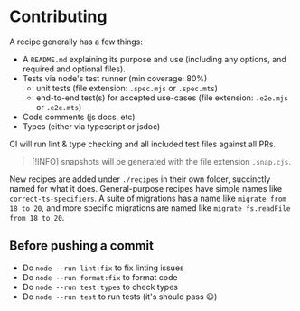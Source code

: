 # Contributing

A recipe generally has a few things:

* A `README.md` explaining its purpose and use (including any options, and required and optional
files).
* Tests via node's test runner (min coverage: 80%)
  * unit tests  (file extension: `.spec.mjs` or `.spec.mts`)
  * end-to-end test(s) for accepted use-cases (file extension: `.e2e.mjs` or `.e2e.mts`)
* Code comments (js docs, etc)
* Types (either via typescript or jsdoc)

CI will run lint & type checking and all included test files against all PRs.

> [!INFO]
> snapshots will be generated with the file extension `.snap.cjs`.

New recipes are added under `./recipes` in their own folder, succinctly named for what it does. General-purpose recipes have simple names like `correct-ts-specifiers`. A suite of migrations has a name like `migrate from 18 to 20`, and more specific migrations are named like `migrate fs.readFile from 18 to 20`.


## Before pushing a commit

- Do `node --run lint:fix` to fix linting issues
- Do `node --run format:fix` to format code
- Do `node --run test:types` to check types
- Do `node --run test` to run tests (it's should pass 😃)